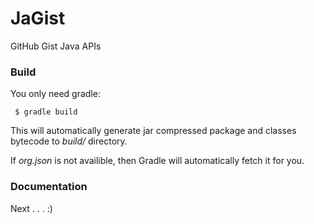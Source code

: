 # JaGist
GitHub Gist Java APIs

### Build
You only need gradle:

~~~
 $ gradle build
~~~

This will automatically generate jar compressed package and classes bytecode to *build/* directory.

If *org.json* is not availible, then Gradle will automatically fetch it for you.


### Documentation

Next . . . :)

